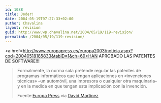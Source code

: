 ```yaml
---
id: 1088
title: Joder!
date: 2004-05-19T07:27:33+02:00
author: Chavalina
layout: revision
guid: http://www.wp.chavalina.net/2004/05/19/119-revision/
permalink: /2004/05/19/119-revision/
---
```

<a href=http://www.europapress.es/europa2003/noticia.aspx?cod=20040518185833&tabID=1&ch=69>HAN APROBADO LAS PATENTES DE SOFTWARE!!!</a> 

> Formalmente, la norma sola pretende regular las patentes de programas informáticos que tengan aplicaciones en «invenciones técnicas» –un automóvil, una impresora o cualquier otra maquinaria– y en la medida en que tengan esta implicación con la invención.
> 
> <p class="cita">
>   Fuente:<a href=http://www.europapress.es/europa2003/noticia.aspx?cod=20040518185833&tabID=1&ch=69 target=_blank>Europa Press</a> via <a href=http://www.dmnet.bitacoras.com>David Martínez</a>
> </p>